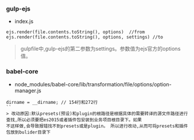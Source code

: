 ### gulp-ejs  
- index.js  
```
ejs.render(file.contents.toString(), options)  //from
ejs.render(file.contents.toString(), options, settings) //to
```  
> gulpfile中,gulp-ejs的第二参数为settings。参数值为ejs官方的options值。


### babel-core
- node_modules/babel-core/lib/transformation/file/options/option-manager.js
```
dirname = __dirname; // 154行和272行
``
> 改动原因:默认presets(预设)和plugin的根路径是根据具体的需要转译的源文件路径进行查找,所以必须要把es2015或者插件包安装到业务项目根目录下。如果
不这样做,会导致报错找不到presets或是plugin。 所以进行改动,从而可将presets和插件包放到bulider目录下

